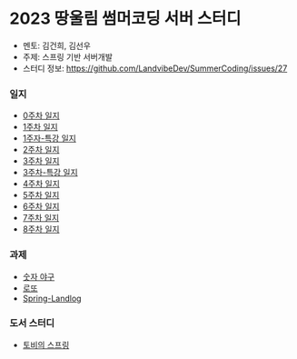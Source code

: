 # 2023 땅울림 썸머코딩 서버 스터디
- 멘토: 김건희, 김선우
- 주제: 스프링 기반 서버개발
- 스터디 정보: https://github.com/LandvibeDev/SummerCoding/issues/27
### 일지
- [0주차 일지](https://github.com/LandvibeDev/2023-Server-SummerCoding/blob/main/%EC%9D%BC%EC%A7%80/week0.md)
- [1주차 일지](https://github.com/LandvibeDev/2023-Server-SummerCoding/blob/main/%EC%9D%BC%EC%A7%80/week1.md)
- [1주자-특강 일지](https://github.com/LandvibeDev/2023-Server-SummerCoding/blob/main/%EC%9D%BC%EC%A7%80/%08week1-%ED%8A%B9%EA%B0%95.md)
- [2주차 일지](https://github.com/LandvibeDev/2023-Server-SummerCoding/blob/main/%EC%9D%BC%EC%A7%80/week2.md)
- [3주차 일지](https://github.com/LandvibeDev/2023-Server-SummerCoding/blob/main/%EC%9D%BC%EC%A7%80/week3.md)
- [3주차-특강 일지](https://github.com/LandvibeDev/2023-Server-SummerCoding/blob/main/%EC%9D%BC%EC%A7%80/week3-%ED%8A%B9%EA%B0%95.md)
- [4주차 일지](https://github.com/LandvibeDev/2023-Server-SummerCoding/blob/main/%EC%9D%BC%EC%A7%80/week4.md)
- [5주차 일지](https://github.com/LandvibeDev/2023-Server-SummerCoding/blob/main/%EC%9D%BC%EC%A7%80/week5.md)
- [6주차 일지](https://github.com/LandvibeDev/2023-Server-SummerCoding/blob/main/%EC%9D%BC%EC%A7%80/week6.md)
- [7주차 일지](https://github.com/LandvibeDev/2023-Server-SummerCoding/blob/main/%EC%9D%BC%EC%A7%80/week7.md)
- [8주차 일지](https://github.com/LandvibeDev/2023-Server-SummerCoding/blob/main/%EC%9D%BC%EC%A7%80/week8.md)
### 과제
- [숫자 야구](https://github.com/LandvibeDev/java-baseball)
- [로또](https://github.com/LandvibeDev/java-lotto)
- [Spring-Landlog](https://github.com/LandvibeDev/spring-landlog/issues)

### 도서 스터디
- [토비의 스프링](https://github.com/LandvibeDev/2023-Toby-Spring)
